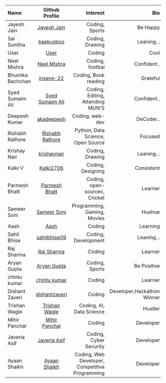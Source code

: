 
| Name             |                   Github Profile                    |                         Interest |         Bio |
| :--------------- | :-------------------------------------------------: | -------------------------------: | ----------: |
| Jayesh Jain      |   [Jayesh Jain](https://github.com/jayesh-JainX/)   |                   Coding, Sports |    Be Happy |
| Sai Sunitha      |      [baekusboo](https://github.com/baekusboo)      |                  Coding, Drawing |  Leaning... |
| User             |         [User](https://github.com/abc00xyz)         |                           Coding |        Cool |
| Neel Mishra      |      [Neel Mishra](https://github.com/Neel-07)      |                  Coding, footbal | Confident.. |
| Bhumika Bachchan |      [insane-22](https://github.com/insane-22)      |             Coding, Book reading |    Grateful |
| Syed Sumaim Ali  | [Syed Sumaim Ali](https://github.com/SyedSumaimaly) | Coding, Editing, Attending MUN'S | Confident.. |
| Deepesh Kumar    |     [akadeepesh](https://github.com/akadeepesh)     |                  Coding, web-dev |   DeCoder.. |
|Rishabh Rathore|[Rishabh Rathore](https://github.com/rishabhrathore055) | Python, Data Science, Open Source| Focused |
|Krishay Nair|[krishaynair](https://github.com/KrishayNair) | Coding, Drawing | Leaning... |
| Kalki V          |      [Kalki2706](https://github.com/Kalki2706)      |                Coding, Designing |  Consistent |
|Parmesh Bhatt|[Parmesh Bhatt](https://github.com/Parmesh119)            | Coding, open-sourcec, Cricket    | Learner |
|Sameer Soni       |[Sameer Soni](https://github.com/sameer-soni)        |       Programming, Gaming, Movies|      Huehue |
|Aash|[Aash](https://github.com/Snowfall22) | Coding | Learning |
|Sahil Bhise|[sahilbhise09](https://github.com/sahilbhise09) | Coding, Development | Leaning... |
|Raj Sharma        |[Raj Sharma](https://github.com/Raj-sharma01)        | Coding                          | Learner |
|Aryan Gupta       |[Aryan Gupta](https://github.com/aryan-codes1)       |Coding, Sports                   | Be Positive  |
|chintu kumar       |[chintu kumar](https://github.com/chiku011)        | Coding                          | Learner |
|Dishant Zaveri      |[dishantzaveri](https://github.com/dishantzaveri)        | Coding                   | Developer,Hackathon Winner |
|Trishan Wagle       |[Trishan Wagle](https://github.com/trishan9)        | Coding, AI, Data Science                        | Hustler |
|Mihir Panchal      |[Mihir Panchal](https://github.com/MihirRajeshPanchal)        | Coding                   | Developer |
|Javeria Asif |[Javeria Asif](https://github.com/Javeria-Asif)| Coding, Cyber Security| Developer |
|Ayaan Shaikh |[Ayaan Shaikh](https://github.com/ayaantuts)| Coding, Web Developer, Competitive Programming | Developer |
